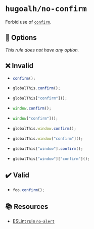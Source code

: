 # `hugoalh/no-confirm`

Forbid use of [`confirm`](https://developer.mozilla.org/en-US/docs/Web/API/Window/confirm).

## 🔧 Options

*This rule does not have any option.*

## ❌ Invalid

- ```ts
  confirm();
  ```
- ```ts
  globalThis.confirm();
  ```
- ```ts
  globalThis["confirm"]();
  ```
- ```ts
  window.confirm();
  ```
- ```ts
  window["confirm"]();
  ```
- ```ts
  globalThis.window.confirm();
  ```
- ```ts
  globalThis.window["confirm"]();
  ```
- ```ts
  globalThis["window"].confirm();
  ```
- ```ts
  globalThis["window"]["confirm"]();
  ```

## ✔️ Valid

- ```ts
  foo.confirm();
  ```

## 📚 Resources

- [ESLint rule `no-alert`](https://eslint.org/docs/latest/rules/no-alert)

